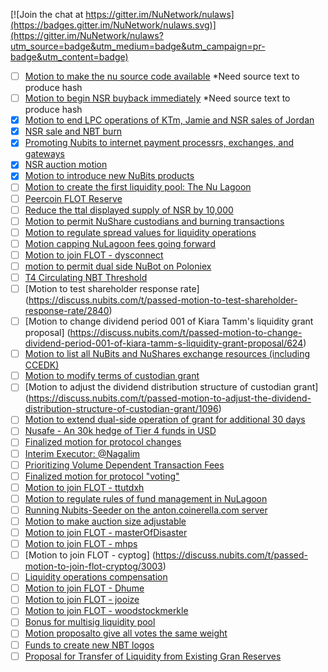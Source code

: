 [![Join the chat at https://gitter.im/NuNetwork/nulaws](https://badges.gitter.im/NuNetwork/nulaws.svg)](https://gitter.im/NuNetwork/nulaws?utm_source=badge&utm_medium=badge&utm_campaign=pr-badge&utm_content=badge)

- [ ] [Motion to make the nu source code available](https://discuss.nubits.com/t/passed-motion-to-make-the-nu-source-code-available/1083) *Need source text to produce hash
- [ ] [Motion to begin NSR buyback immediately](https://discuss.nubits.com/t/passed-motion-to-begin-nsr-buyback-immediately/2654) *Need source text to produce hash
- [X] [Motion to end LPC operations of KTm, Jamie and NSR sales of Jordan](https://discuss.nubits.com/t/passed-motion-to-end-lpc-operations-of-ktm-jamie-and-nsr-sales-of-jordan/1466)
- [X] [NSR sale and NBT burn](https://discuss.nubits.com/t/passed-nsr-sale-and-nbt-burn/2138)
- [X] [Promoting Nubits to internet payment processrs, exchanges, and gateways](https://discuss.nubits.com/t/passed-promoting-nubits-to-internet-payment-processors-exchanges-and-gateways/2037)
- [X] [NSR auction motion](https://discuss.nubits.com/t/passed-nsr-auction-motion/1590)
- [X] [Motion to introduce new NuBits products](https://discuss.nubits.com/t/passed-motion-to-introduce-new-nubits-products/2834)
- [ ] [Motion to create the first liquidity pool: The Nu Lagoon](https://discuss.nubits.com/t/passed-motion-to-create-the-first-liquidity-pool-the-nu-lagoon/1616)
- [ ] [Peercoin FLOT Reserve](https://discuss.nubits.com/t/passed-peercoin-flot-reserve/3337)
- [ ] [Reduce the ttal displayed supply of NSR by 10,000](https://discuss.nubits.com/t/passed-reduce-the-total-displayed-supply-of-nsr-by-10-000/2730)
- [ ] [Motion to permit NuShare custodians and burning transactions](https://discuss.nubits.com/t/passed-motion-to-permit-nushare-custodians-and-burning-transactions/1155)
- [ ] [Motion to regulate spread values for liquidity operations](https://discuss.nubits.com/t/passed-motion-to-regulate-spread-values-for-liquidity-operations/2207)
- [ ] [Motion capping NuLagoon fees going forward](https://discuss.nubits.com/t/passed-motion-capping-nulagoon-fees-going-forward/1968)
- [ ] [Motion to join FLOT - dysconnect](https://discuss.nubits.com/t/passed-motion-to-join-flot-dysconnect/2758)
- [ ] [motion to permit dual side NuBot on Poloniex](https://discuss.nubits.com/t/passed-motion-to-permit-dual-side-nubot-on-poloniex/3333)
- [ ] [T4 Circulating NBT Threshold](https://discuss.nubits.com/t/passed-t4-circulating-nbt-threshold/3039)
- [ ] [Motion to test shareholder response rate] (https://discuss.nubits.com/t/passed-motion-to-test-shareholder-response-rate/2840)
- [ ] [Motion to change dividend period 001 of Kiara Tamm's liquidity grant proposal] (https://discuss.nubits.com/t/passed-motion-to-change-dividend-period-001-of-kiara-tamm-s-liquidity-grant-proposal/624)
- [ ] [Motion to list all NuBits and NuShares exchange resources (including CCEDK)](https://discuss.nubits.com/t/passed-motion-to-list-all-nubits-and-nushares-exchange-resources-including-ccedk/2302)
- [ ] [Motion to modify terms of custodian grant](https://discuss.nubits.com/t/passed-motion-to-modify-terms-of-custodain-grant/1226)
- [ ] [Motion to adjust the dividend distribution structure of custodian grant] (https://discuss.nubits.com/t/passed-motion-to-adjust-the-dividend-distribution-structure-of-custodian-grant/1096)
- [ ] [Motion to extend dual-side operation of grant for additional 30 days](https://discuss.nubits.com/t/passed-motion-to-extend-dual-side-operation-of-grant-for-additional-30-days/950)
- [ ] [Nusafe - An 30k hedge of Tier 4 funds in USD](https://discuss.nubits.com/t/passed-nusafe-an-30k-hedge-of-tier-4-funds-in-usd/3215)
- [ ] [Finalized motion for protocol changes](https://discuss.nubits.com/t/passed-finalized-motion-for-protocol-changes/372)
- [ ] [Interim Executor: @Nagalim](https://discuss.nubits.com/t/passed-interim-executor-nagalim/3267)
- [ ] [Prioritizing Volume Dependent Transaction Fees](https://discuss.nubits.com/t/passed-prioritizing-volume-dependent-transaction-fees/2688)
- [ ] [Finalized motion for protocol "voting"](https://discuss.nubits.com/t/passed-finalized-motion-for-protocol-voting/650)
- [ ] [Motion to join FLOT - ttutdxh](https://discuss.nubits.com/t/passed-motion-to-join-flot-ttutdxh/2997)
- [ ] [Motion to regulate rules of fund management in NuLagoon](https://discuss.nubits.com/t/passed-motion-to-regulate-rules-of-fund-management-in-nulagoon/2760)
- [ ] [Running Nubits-Seeder on the anton.coinerella.com server](https://discuss.nubits.com/t/passed-running-nubits-seeder-on-the-anton-coinerella-com-server/2639)
- [ ] [Motion to make auction size adjustable](https://discuss.nubits.com/t/passed-motion-to-make-auction-size-adjustable/2175)
- [ ] [Motion to join FLOT - masterOfDisaster](https://discuss.nubits.com/t/passed-motion-to-join-flot-masterofdisaster/3002)
- [ ] [Motion to join FLOT - mhps](https://discuss.nubits.com/t/passed-motion-to-join-flot-mhps/3005)
- [ ] [Motion to join FLOT - cyptog] (https://discuss.nubits.com/t/passed-motion-to-join-flot-cryptog/3003)
- [ ] [Liquidity operations compensation](https://discuss.nubits.com/t/passed-liquidity-operations-compensation/2644)
- [ ] [Motion to join FLOT - Dhume](https://discuss.nubits.com/t/passed-motion-to-join-flot-dhume/3043)
- [ ] [Motion to join FLOT - jooize](https://discuss.nubits.com/t/passed-motion-to-join-flot-jooize/3001)
- [ ] [Motion to join FLOT - woodstockmerkle](https://discuss.nubits.com/t/passed-motion-to-join-flot-woodstockmerkle/2996)
- [ ] [Bonus for multisig liquidity pool](https://discuss.nubits.com/t/passed-bonus-for-multisig-liquidity-pool/2197)
- [ ] [Motion proposalto give all votes the same weight](https://discuss.nubits.com/t/passed-motion-proposal-to-give-all-votes-the-same-weight/974)
- [ ] [Funds to create new NBT logos](https://discuss.nubits.com/t/passed-funds-to-create-new-nbt-logos/2942)
- [ ] [Proposal for Transfer of Liquidity from Existing Gran Reserves](https://discuss.nubits.com/t/passed-proposal-for-transfer-of-liquidity-from-existing-grant-reserves/1269)
